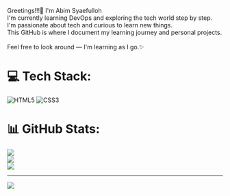 <!--
**abimsyaefulloh/abimsyaefulloh** is a ✨ _special_ ✨ repository because its `README.md` (this file) appears on your GitHub profile.

Here are some ideas to get you started:

- 🔭 I’m currently working on ...
- 🌱 I’m currently learning ...
- 👯 I’m looking to collaborate on ...
- 🤔 I’m looking for help with ...
- 💬 Ask me about ...
- 📫 How to reach me: ...
- 😄 Pronouns: ...
- ⚡ Fun fact: ...
-->

Greetings!!!🌟 I'm Abim Syaefulloh <br>I'm currently learning DevOps and exploring the tech world step by step.<br>I'm passionate about tech and curious to learn new things.<br>This GitHub is where I document my learning journey and personal projects.<br><br>Feel free to look around — I'm learning as I go.✨

# 💻 Tech Stack:

![HTML5](https://img.shields.io/badge/html5-%23E34F26.svg?style=for-the-badge&logo=html5&logoColor=white) ![CSS3](https://img.shields.io/badge/css3-%231572B6.svg?style=for-the-badge&logo=css3&logoColor=white)

# 📊 GitHub Stats:

![](https://github-readme-stats.vercel.app/api?username=abimsyaefulloh&theme=blue-green&hide_border=false&include_all_commits=false&count_private=false)<br/>
![](https://nirzak-streak-stats.vercel.app/?user=abimsyaefulloh&theme=blue-green&hide_border=false)<br/>
![](https://github-readme-stats.vercel.app/api/top-langs/?username=abimsyaefulloh&theme=blue-green&hide_border=false&include_all_commits=false&count_private=false&layout=compact)

---

[![](https://visitcount.itsvg.in/api?id=abimsyaefulloh&icon=0&color=0)](https://visitcount.itsvg.in)

<!-- Proudly created with GPRM ( https://gprm.itsvg.in ) -->
